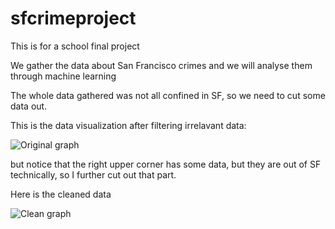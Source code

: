 # sfcrimeproject
This is for a school final project

We gather the data about San Francisco crimes and we will analyse them through machine learning

The whole data gathered was not all confined in SF, so we need to cut some data out. 

This is the data visualization after filtering irrelavant data:

![Original graph](https://github.com/vyolovski/sfcrimeproject/blob/master/dataviz%20final/original.png)

but notice that the right upper corner has some data, but they are out of SF technically, so I further cut out that part. 

Here is the cleaned data

![Clean graph](https://github.com/vyolovski/sfcrimeproject/blob/master/dataviz%20final/clean.png)
